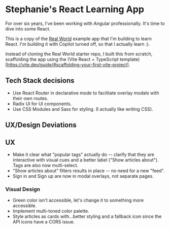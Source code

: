 # Stephanie's React Learning App

For over six years, I've been working with Angular professionally. It's time to dive into some React.

This is a copy of the [Real World](https://github.com/gothinkster/realworld) example app that I'm building to learn React. I'm building it with Copilot turned off, so that I actually learn :).

Instead of cloning the Real World starter repo, I built this from scratch, scaffolding the app using the (Vite React + TypeScript template)[https://vite.dev/guide/#scaffolding-your-first-vite-project].

## Tech Stack decisions

- Use React Router in declarative mode to facilitate overlay modals with their own routes.
- Radix UI for UI components.
- Use CSS Modules and Sass for styling. (I actually like writing CSS).

## UX/Design Deviations

## UX

- Make it clear what "popular tags" actually do -- clarify that they are interactive with visual cues and a better label ("Show articles about"). Tags are also now multi-select.
- "Show articles about" filters results in place -- no need for a new "feed".
- Sign in and Sign up are now in modal overlays, not separate pages.

### Visual Design

- Green color isn't accessible, let's change it to something more accessible.
- Implement multi-toned color palette.
- Style articles as cards with...better styling and a fallback icon since the API icons have a CORS issue.
